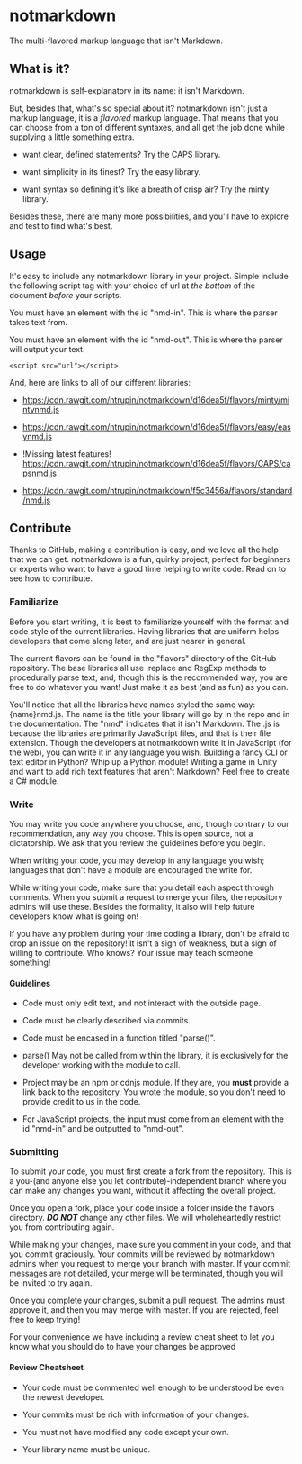 # notmarkdown

The multi-flavored markup language that isn't Markdown.

## What is it?

notmarkdown is self-explanatory in its name: it isn't Markdown.

But, besides that, what's so special about it?
notmarkdown isn't just a markup language, it is a *flavored* markup language. That means that you can choose from a ton of different syntaxes, and all get the job done while supplying a little something extra.

- want clear, defined statements? Try the CAPS library.

- want simplicity in its finest? Try the easy library.

- want syntax so defining it's like a breath of crisp air? Try the minty library.

Besides these, there are many more possibilities, and you'll have to explore and test to find what's best.

## Usage

It's easy to include any notmarkdown library in your project. Simple include the following script tag with your choice of url at *the bottom* of the document *before* your scripts.

You must have an element with the id "nmd-in". This is where the parser takes text from.

You must have an element with the id "nmd-out". This is where the parser will output your text.

``<script src="url"></script>``

And, here are links to all of our different libraries:

- https://cdn.rawgit.com/ntrupin/notmarkdown/d16dea5f/flavors/minty/mintynmd.js

- https://cdn.rawgit.com/ntrupin/notmarkdown/d16dea5f/flavors/easy/easynmd.js

- !Missing latest features! https://cdn.rawgit.com/ntrupin/notmarkdown/d16dea5f/flavors/CAPS/capsnmd.js

- https://cdn.rawgit.com/ntrupin/notmarkdown/f5c3456a/flavors/standard/nmd.js

## Contribute

Thanks to GitHub, making a contribution is easy, and we love all the help that we can get. notmarkdown is a fun, quirky project; perfect for beginners or experts who want to have a good time helping to write code. Read on to see how to contribute.

### Familiarize

Before you start writing, it is best to familiarize yourself with the format and code style of the current libraries. Having libraries that are uniform helps developers that come along later, and are just nearer in general. 

The current flavors can be found in the "flavors" directory of the GitHub repository. The base libraries all use .replace and RegExp methods to procedurally parse text, and, though this is the recommended way, you are free to do whatever you want! Just make it as best (and as fun) as you can.

You'll notice that all the libraries have names styled the same way: {name}nmd.js. The name is the title your library will go by in the repo and in the documentation. The "nmd" indicates that it isn't Markdown. The .js is because the libraries are primarily JavaScript files, and that is their file extension. Though the developers at notmarkdown write it in JavaScript (for the web), you can write it in any language you wish. Building a fancy CLI or text editor in Python? Whip up a Python module! Writing a game in Unity and want to add rich text features that aren't Markdown? Feel free to create a C# module.

### Write

You may write you code anywhere you choose, and, though contrary to our recommendation, any way you choose. This is open source, not a dictatorship. We ask that you review the guidelines before you begin. 

When writing your code, you may develop in any language you wish; languages that don't have a module are encouraged the write for.

While writing your code, make sure that you detail each aspect through comments. When you submit a request to merge your files, the repository admins will use these. Besides the formality, it also will help future developers know what is going on!

If you have any problem during your time coding a library, don't be afraid to drop an issue on the repository! It isn't a sign of weakness, but a sign of willing to contribute. Who knows? Your issue may teach someone something!

#### Guidelines

- Code must only edit text, and not interact with the outside page.

- Code must be clearly described via commits.

- Code must be encased in a function titled "parse()".

- parse() May not be called from within the library, it is exclusively for the developer working with the module to call.

- Project may be an npm or cdnjs module. If they are, you **must** provide a link back to the repository. You wrote the module, so you don't need to provide credit to us in the code.

- For JavaScript projects, the input must come from an element with the id "nmd-in" and be outputted to "nmd-out".

### Submitting 

To submit your code, you must first create a fork from the repository. This is a you-(and anyone else you let contribute)-independent branch where you can make any changes you want, without it affecting the overall project. 

Once you open a fork, place your code inside a folder inside the flavors directory. ***DO NOT*** change any other files. We will wholeheartedly restrict you from contributing again.

While making your changes, make sure you comment in your code, and that you commit graciously. Your commits will be reviewed by notmarkdown admins when you request to merge your branch with master. If your commit messages are not detailed, your merge will be terminated, though you will be invited to try again.

Once you complete your changes, submit a pull request. The admins must approve it, and then you may merge with master. If you are rejected, feel free to keep trying!

For your convenience we have including a review cheat sheet to let you know what you should do to have your changes be approved

#### Review Cheatsheet

- Your code must be commented well enough to be understood be even the newest developer. 

- Your commits must be rich with information of your changes. 

- You must not have modified any code except your own.

- Your library name must be unique.
